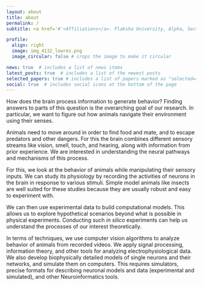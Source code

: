 ```yaml
---
layout: about
title: about
permalink: /
subtitle: <a href='#'>Affiliations</a>. Plaksha University, Alpha, Sector 101, IT City Rd, Sahibzada Ajit Singh Nagar, Punjab 140306

profile:
  align: right
  image: img_4132_lowres.png
  image_circular: false # crops the image to make it circular

news: true  # includes a list of news items
latest_posts: true  # includes a list of the newest posts
selected_papers: true # includes a list of papers marked as "selected={true}"
social: true  # includes social icons at the bottom of the page
---
```


How does the brain process information to generate behavior? Finding answers to parts of this question is the overarching goal of our research. In particular, we want to figure out how animals navigate their environment using their senses.

Animals need to move around in order to find food and mate, and to escape predators and other dangers. For this the brain combines different sensory streams like vision, smell, touch, and hearing, along with information from prior experience. We are interested in understanding the neural pathways and mechanisms of this process.

For this, we look at the behavior of animals while manipulating their sensory inputs. We can study its physiology by recording the activities of neurons in the brain in response to various stimuli. Simple model animals like insects are well suited for these studies because they are usually robust and easy to experiment with.

We can then use experimental data to build computational models. This allows us to explore hypothetical scenarios beyond what is possible in physical experiments. Conducting such *in silico* experiments can help us understand the processes of our interest theoretically.

In terms of techniques, we use computer vision algorithms to analyze behavior of animals from recorded videos. We apply signal processing, information theory, and other tools for analyzing electrophysiological data. We also develop biophysically detailed models of single neurons and their networks, and simulate them on computers. This requires simulators, precise formats for describing neuronal models and data (experimental and simulated), and other Neuroinformatics tools.

